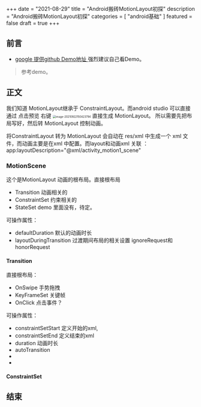 +++
date = "2021-08-29"
title = "Android搬砖MotionLayout初探"
description = "Android搬砖MotionLayout初探"
categories = [
"android基础"
]
featured = false
draft = true 
+++


## 前言
* [google 提供github Demo地址 ](https://github.com/android/views-widgets-samples/tree/main/ConstraintLayoutExamples) 强烈建议自己看Demo。
> 参考demo。
## 正文
我们知道 MotionLayout继承于 ConstraintLayout。而android studio 可以直接通过 点击预览 右键 <img src="https://gitee.com/lalalaxiaowifi/pictures/raw/master/%20image/20210922150423.png" alt="image-20210922150423794" style="zoom:50%;" /> 直接生成 MotionLayout。 所以需要先把布局写好，然后转 MotionLayout 控制动画。

将ConstraintLayout 转为 MotionLayout  会自动在 res/xml 中生成一个 xml 文件，而动画主要是在xml 中配置。而layout和动画xml 关联 ：		app:layoutDescription="@xml/activity_motion1_scene" 

### MotionScene

这个是MotionLayout 动画的根布局。直接根布局

* Transition  动画相关的
* ConstraintSet 约束相关的
* StateSet  demo 里面没有，待定。

可操作属性：

* defaultDuration 默认的动画时长
*  layoutDuringTransition 过渡期间布局的相关设置    ignoreRequest和honorRequest  

####  Transition

直接根布局：

* OnSwipe 手势拖拽  
*  KeyFrameSet 关键帧 
* OnClick 点击事件？ 

可操作属性：

* constraintSetStart 定义开始的xml,
*  constraintSetEnd 定义结束的xml 
*  duration 动画时长
*  autoTransition 
*  
*  

  #### ConstraintSet 



## 结束

